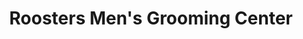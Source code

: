 ---
title: "Roosters Men's Grooming Center"
url: /cincinnati/roosters-mens-grooming-center/
shop: hairdresser
---